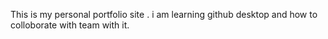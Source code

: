 This is my personal portfolio site . i am learning github desktop and how to colloborate with team with it.
